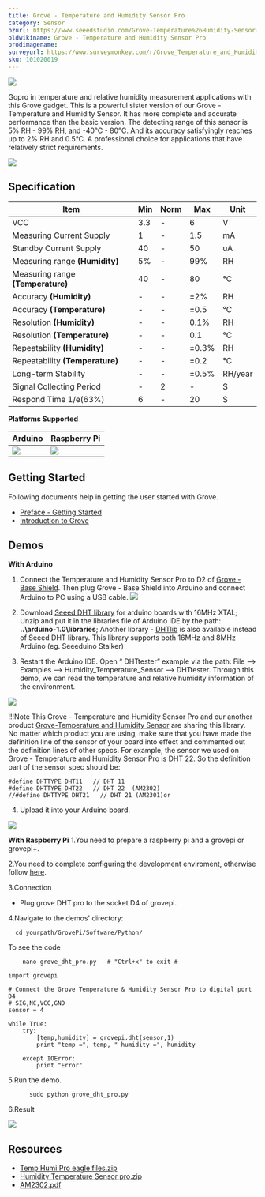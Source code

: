 ```yaml
---
title: Grove - Temperature and Humidity Sensor Pro
category: Sensor
bzurl: https://www.seeedstudio.com/Grove-Temperature%26Humidity-Sensor-Pro-p-838.html
oldwikiname: Grove - Temperature and Humidity Sensor Pro
prodimagename:
surveyurl: https://www.surveymonkey.com/r/Grove_Temperature_and_Humidity_Sensor_Pro
sku: 101020019
---
```

![](https://github.com/SeeedDocument/Grove-Temperature_and_Humidity_Sensor_Pro/raw/master/img/Temp_humi_pro.jpg)

Gopro in temperature and relative humidity measurement applications with this Grove gadget. This is a powerful sister version of our Grove - Temperature and Humidity Sensor. It has more complete and accurate performance than the basic version. The detecting range of this sensor is 5% RH - 99% RH, and -40°C - 80°C. And its accuracy satisfyingly reaches up to 2% RH and 0.5°C. A professional choice for applications that have relatively strict requirements.

[![](https://github.com/SeeedDocument/Seeed-WiKi/raw/master/docs/images/300px-Get_One_Now_Banner-ragular.png)](https://www.seeedstudio.com/Grove-Temperature%26Humidity-Sensor-Pro-p-838.html)

## Specification

|Item|		Min	|Norm	|Max	|Unit|
|---|---|---|---|---|
|VCC	|	3.3|	-|	6|	V|
|Measuring Current Supply	|	1|	-|	1.5|	mA|
|Standby Current Supply	|	40|	-|	50|	uA|
|Measuring range **(Humidity)**	|5%|	-|	99%|	RH|
|Measuring range **(Temperature)**|	40|	-	|80|	°C|
|Accuracy	**(Humidity)**|-	|	-|	±2%|	RH|
|Accuracy **(Temperature)**	|-|-|	±0.5|	°C|
|Resolution	**(Humidity)**	|-|	-|	0.1%	|RH|
|Resolution **(Temperature)**	| -|-|	0.1|	°C|
|Repeatability	**(Humidity)**|	-|	-|	±0.3%|	RH|
|Repeatability **(Temperature)**|	-	|-	|±0.2|	°C|
|Long-term Stability|		-|	-	|±0.5%	|RH/year|
|Signal Collecting Period	|-|	2|	-|	S|
|Respond Time	1/e(63%)|	6|	-	|20|	S|

**Platforms Supported**

|Arduino|Raspberry Pi|
|---|---|
|![](https://github.com/SeeedDocument/Seeed-WiKi/raw/master/docs/images/arduino_logo.jpg)|![](https://github.com/SeeedDocument/Seeed-WiKi/raw/master/docs/images/raspberry_pi_logo.jpg)|

## Getting Started

Following documents help in getting the user started with Grove.

- [Preface - Getting Started](https://github.com/SeeedDocument/Grove-Temperature_and_Humidity_Sensor_Pro/blob/master/res/Preface.pdf)
- [Introduction to Grove](http://wiki.seeed.cc/Grove_System/)

## Demos

**With Arduino**

1. Connect the Temperature and Humidity Sensor Pro to D2 of [Grove - Base Shield](http://wiki.seeedstudio.com/wiki/Grove_-_Base_Shield). Then plug Grove - Base Shield into Arduino and connect Arduino to PC using a USB cable.
![](https://github.com/SeeedDocument/Grove-Temperature_and_Humidity_Sensor_Pro/raw/master/img/Temperature%26Humidity_Sensor_Pro_demo_Seeeduino_600_s.jpg)

2. Download [Seeed DHT library](https://github.com/Seeed-Studio/Grove_Temperature_And_Humidity_Sensor) for arduino boards with 16MHz XTAL; Unzip and put it in the libraries file of Arduino IDE by the path: **..\arduino-1.0\libraries**; Another library - [DHTlib](https://github.com/RobTillaart/Arduino/tree/master/libraries/DHTlib) is also available instead of Seeed DHT library. This library supports both 16MHz and 8MHz Arduino (eg. Seeeduino Stalker)

3. Restart the Arduino IDE. Open “ DHTtester” example via the path: File --> Examples --> Humidity_Temperature_Sensor --> DHTtester. Through this demo, we can read the temperature and relative humidity information of the environment.

![](https://github.com/SeeedDocument/Grove-Temperature_and_Humidity_Sensor_Pro/raw/master/img/DHTtester_code.jpg)

!!!Note
    This Grove - Temperature and Humidity Sensor Pro and our another product [Grove-Temperature and Humidity Sensor](/Grove-TemperatureAndHumidity_Sensor/) are sharing this library. No matter which product you are using, make sure that you have made the definition line of the sensor of your board into effect and commented out the definition lines of other specs. For example, the sensor we used on Grove - Temperature and Humidity Sensor Pro is DHT 22. So the definition part of the sensor spec should be:

```
#define DHTTYPE DHT11   // DHT 11
#define DHTTYPE DHT22   // DHT 22  (AM2302)
//#define DHTTYPE DHT21   // DHT 21 (AM2301)or
```

4. Upload it into your Arduino board.

![](https://github.com/SeeedDocument/Grove-Temperature_and_Humidity_Sensor_Pro/raw/master/img/DHT_Test_Score.jpg)

**With Raspberry Pi**
1.You need to prepare a raspberry pi and a grovepi or grovepi+.

2.You need to complete configuring the development enviroment, otherwise
follow [here](http://wiki.seeedstudio.com/wiki/GrovePi+#Introducing_the_GrovePi.2B).

3.Connection
- Plug grove DHT pro to the socket D4 of grovepi.

4.Navigate to the demos' directory:
```
  cd yourpath/GrovePi/Software/Python/
```
To see the code
```
    nano grove_dht_pro.py   # "Ctrl+x" to exit #
```
```
import grovepi

# Connect the Grove Temperature & Humidity Sensor Pro to digital port D4
# SIG,NC,VCC,GND
sensor = 4

while True:
    try:
        [temp,humidity] = grovepi.dht(sensor,1)
        print "temp =", temp, " humidity =", humidity

    except IOError:
        print "Error"
```
5.Run the demo.
```
      sudo python grove_dht_pro.py
```
6.Result

![](https://github.com/SeeedDocument/Grove-Temperature_and_Humidity_Sensor_Pro/raw/master/img/Grovepi_dht_pro_00.png)

## Resources

- [Temp Humi Pro eagle files.zip](https://github.com/SeeedDocument/Grove-Temperature_and_Humidity_Sensor_Pro/raw/master/res/Temp_Humi_Pro_eagle_files.zip)
- [Humidity Temperature Sensor pro.zip](https://github.com/SeeedDocument/Grove-Temperature_and_Humidity_Sensor_Pro/raw/master/res/Humidity_Temperature_Sensor_pro.zip)
- [AM2302.pdf](https://github.com/SeeedDocument/Grove-Temperature_and_Humidity_Sensor_Pro/raw/master/res/AM2302.pdf)
